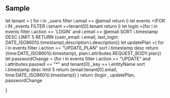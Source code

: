## Sample

let tenant = (
    for i in _users
        filter i.email == @email
        return i)
let events =(FOR i IN _events
    FILTER  i.tenant ==tenant[0].tenant 
return i)
let login =(for i in events
    filter i.action == 'LOGIN' 
   and i.email == @email
SORT i.timestamp DESC
LIMIT 5
RETURN {user_email: i.email, last_login: DATE_ISO8601(i.timestamp),description:i.description})
let updatePlan =( for i in events
filter i.action == "UPDATE_PLAN"
sort i.timestamp desc
return {time:DATE_ISO8601(i.timestamp), plan:i.attributes.REQUEST_BODY.plan})
let passwordChange = (for i in events
filter i.action == "UPDATE" 
and i.attributes.passwd == "*" 
and tenant[0]._key == i.entityName
sort i.timestamp desc
limit 5
return {email:tenant[0].email, time:DATE_ISO8601(i.timestamp)}
)
return  {login , updatePlan, passwordChange
    
}